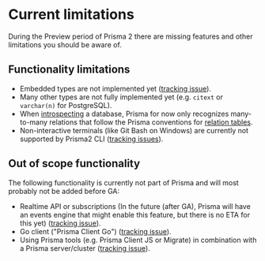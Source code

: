 # Current limitations

During the Preview period of Prisma 2 there are missing features and other limitations you should be aware of.

## Functionality limitations

- Embedded types are not implemented yet ([tracking issue](https://github.com/prisma/migrate/issues/43)).
- Many other types are not fully implemented yet (e.g. `citext` or `varchar(n)` for PostgreSQL).
- When [introspecting](./introspection.md) a database, Prisma for now only recognizes many-to-many relations that follow the Prisma conventions for [relation tables](https://github.com/prisma/prisma2/blob/master/docs/relations.md#mn).
- Non-interactive terminals (like Git Bash on Windows) are currently not supported by Prisma2 CLI ([tracking issues](https://github.com/prisma/prisma2/issues/554)).

## Out of scope functionality

The following functionality is currently not part of Prisma and will most probably not be added before GA:

- Realtime API or subscriptions (In the future (after GA), Prisma will have an events engine that might enable this feature, but there is no ETA for this yet) ([tracking issue](https://github.com/prisma/prisma2/issues/298)).
- Go client ("Prisma Client Go") ([tracking issue](https://github.com/prisma/prisma2/issues/571)).
- Using Prisma tools (e.g. Prisma Client JS or Migrate) in combination with a Prisma server/cluster ([tracking issue](https://github.com/prisma/prisma2/issues/370)).
